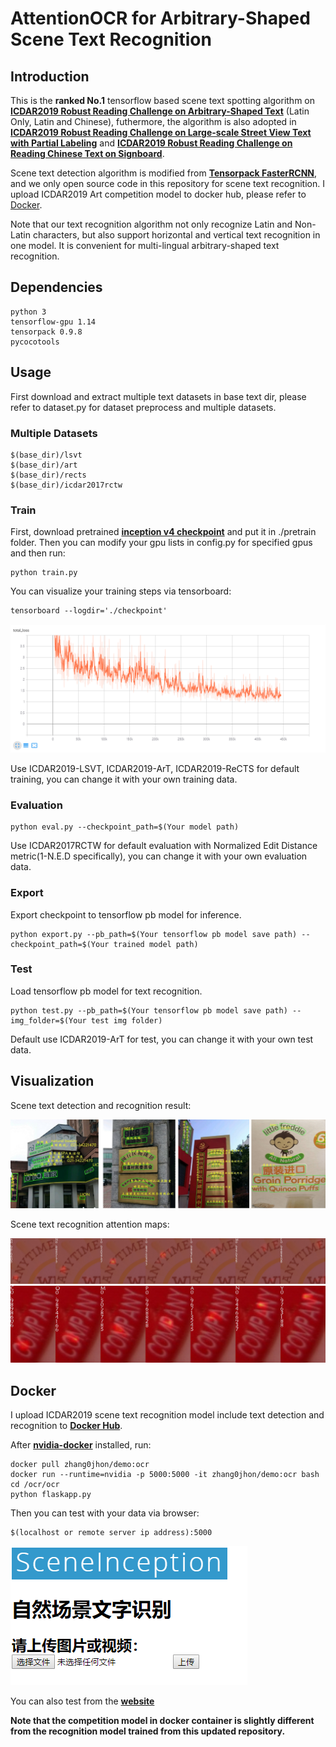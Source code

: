 # AttentionOCR for Arbitrary-Shaped Scene Text Recognition

## Introduction

This is the **ranked No.1** tensorflow based scene text spotting algorithm on [__ICDAR2019 Robust Reading Challenge on Arbitrary-Shaped Text__](https://rrc.cvc.uab.es/?ch=14) (Latin Only, Latin and Chinese), futhermore, the algorithm is also adopted in [__ICDAR2019 Robust Reading Challenge on Large-scale Street View Text with Partial Labeling__](https://rrc.cvc.uab.es/?ch=16) and [__ICDAR2019 Robust Reading Challenge on Reading Chinese Text on Signboard__](https://rrc.cvc.uab.es/?ch=12). 

Scene text detection algorithm is modified from [__Tensorpack FasterRCNN__](https://github.com/tensorpack/tensorpack/tree/master/examples/FasterRCNN), and we only open source code in this repository for scene text recognition. I upload ICDAR2019 Art competition model to docker hub, please refer to [Docker](#Docker).

Note that our text recognition algorithm not only recognize Latin and Non-Latin characters, but also support horizontal and vertical text recognition in one model. It is convenient for multi-lingual arbitrary-shaped text recognition.

## Dependencies

```
python 3
tensorflow-gpu 1.14
tensorpack 0.9.8
pycocotools
```

## Usage

<!-- It is recommended to get familiar the relevant papers listed below:
+ [Neural Machine Translation by Jointly Learning to Align and Translate](https://arxiv.org/abs/1409.0473)
+ [Show, Attend and Tell: Neural Image Caption Generation with Visual Attention](https://arxiv.org/abs/1502.03044) -->

First download and extract multiple text datasets in base text dir, please refer to dataset.py for dataset preprocess and multiple datasets.

### Multiple Datasets

```
$(base_dir)/lsvt
$(base_dir)/art
$(base_dir)/rects
$(base_dir)/icdar2017rctw
```

### Train

First, download pretrained [__inception v4 checkpoint__](https://github.com/tensorflow/models/tree/master/research/slim) and put it in ./pretrain folder. 
Then you can modify your gpu lists in config.py for specified gpus and then run:
```
python train.py
```
You can visualize your training steps via tensorboard:
```
tensorboard --logdir='./checkpoint'
```
![](imgs/loss.png)

Use ICDAR2019-LSVT, ICDAR2019-ArT, ICDAR2019-ReCTS for default training, you can change it with your own training data.

### Evaluation

```
python eval.py --checkpoint_path=$(Your model path)
```

Use ICDAR2017RCTW for default evaluation with Normalized Edit Distance metric(1-N.E.D specifically), you can change it with your own evaluation data. 

### Export

Export checkpoint to tensorflow pb model for inference.

```
python export.py --pb_path=$(Your tensorflow pb model save path) --checkpoint_path=$(Your trained model path)
```

### Test

Load tensorflow pb model for text recognition.
```
python test.py --pb_path=$(Your tensorflow pb model save path) --img_folder=$(Your test img folder)
```
Default use ICDAR2019-ArT for test, you can change it with your own test data. 

## Visualization

Scene text detection and recognition result:

![](imgs/viz.png)

Scene text recognition attention maps:

![](imgs/attention_maps_gt_1.jpg)
![](imgs/attention_maps_gt_8454.jpg)
<!-- ![](imgs/attention_maps_gt_8459.jpg) -->
<!-- ![](imgs/attention_maps_gt_8473.jpg) -->
<!-- ![](imgs/attention_maps_gt_8601.jpg) -->
<!-- ![](imgs/attention_maps_gt_8622.jpg) -->
<!-- ![](imgs/attention_maps_gt_918.jpg) -->
<!-- ![](imgs/attention_maps_gt_94.jpg) -->

## Docker

I upload ICDAR2019 scene text recognition model include text detection and recognition to [__Docker Hub__](https://hub.docker.com/repository/docker/zhang0jhon/demo).

After [__nvidia-docker__](https://github.com/NVIDIA/nvidia-docker) installed, run:

```
docker pull zhang0jhon/demo:ocr
docker run --runtime=nvidia -p 5000:5000 -it zhang0jhon/demo:ocr bash
cd /ocr/ocr
python flaskapp.py
```

Then you can test with your data via browser:

```
$(localhost or remote server ip address):5000
```
![](imgs/web.png)

You can also test from the [__website__](demo.sceneinception.com)

**Note that the competition model in docker container is slightly different from the recognition model trained from this updated repository.**